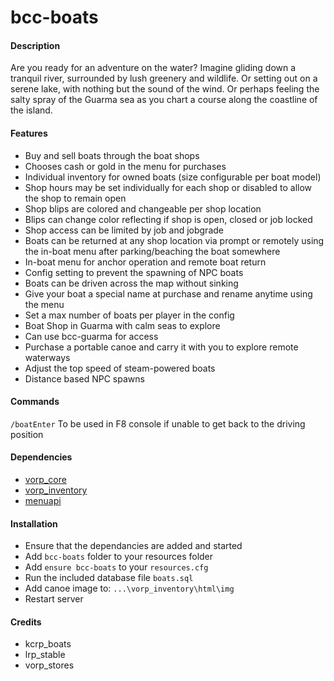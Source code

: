 # bcc-boats

#### Description
Are you ready for an adventure on the water? Imagine gliding down a tranquil river, surrounded by lush greenery and wildlife. Or setting out on a serene lake, with nothing but the sound of the wind. Or perhaps feeling the salty spray of the Guarma sea as you chart a course along the coastline of the island.

#### Features
- Buy and sell boats through the boat shops
- Chooses cash or gold in the menu for purchases
- Individual inventory for owned boats (size configurable per boat model)
- Shop hours may be set individually for each shop or disabled to allow the shop to remain open
- Shop blips are colored and changeable per shop location
- Blips can change color reflecting if shop is open, closed or job locked
- Shop access can be limited by job and jobgrade
- Boats can be returned at any shop location via prompt or remotely using the in-boat menu after parking/beaching the boat somewhere
- In-boat menu for anchor operation and remote boat return
- Config setting to prevent the spawning of NPC boats
- Boats can be driven across the map without sinking
- Give your boat a special name at purchase and rename anytime using the menu
- Set a max number of boats per player in the config
- Boat Shop in Guarma with calm seas to explore
 - Can use bcc-guarma for access
- Purchase a portable canoe and carry it with you to explore remote waterways
- Adjust the top speed of steam-powered boats
- Distance based NPC spawns

#### Commands
`/boatEnter` To be used in F8 console if unable to get back to the driving position

#### Dependencies
- [vorp_core](https://github.com/VORPCORE/vorp-core-lua)
- [vorp_inventory](https://github.com/VORPCORE/vorp_inventory-lua)
- [menuapi](https://github.com/outsider31000/menuapi)

#### Installation
- Ensure that the dependancies are added and started
- Add `bcc-boats` folder to your resources folder
- Add `ensure bcc-boats` to your `resources.cfg`
- Run the included database file `boats.sql`
- Add canoe image to: `...\vorp_inventory\html\img`
- Restart server

#### Credits
- kcrp_boats
- lrp_stable
- vorp_stores
